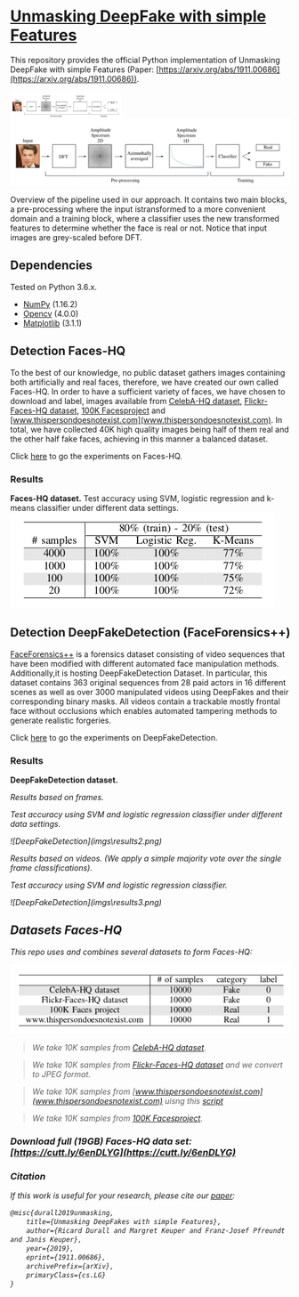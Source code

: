 # [Unmasking DeepFake with simple Features](https://arxiv.org/abs/1911.00686)

This repository provides the official Python implementation of Unmasking DeepFake with simple Features (Paper: [https://arxiv.org/abs/1911.00686](https://arxiv.org/abs/1911.00686)).

<img align="left" src="imgs/pipeline.png" width=200 > ![](imgs/pipeline.png) 

Overview of the pipeline used in our approach. It contains two main blocks, a pre-processing where the input istransformed to a more convenient domain and a 
training block, where a classifier uses the new transformed features to determine whether the face is real or not. Notice that input images are grey-scaled 
before DFT.

## Dependencies
Tested on Python 3.6.x.
* [NumPy](http://www.numpy.org/) (1.16.2)
* [Opencv](https://opencv.org/opencv-4-0/) (4.0.0)
* [Matplotlib](https://matplotlib.org/) (3.1.1)



## Detection Faces-HQ
To the best of our knowledge, no public dataset gathers images containing both artificially and real faces, therefore, we have created our own called Faces-HQ.
In order to have a sufficient variety of faces, we have chosen to download and label, images available from [CelebA-HQ dataset](https://arxiv.org/abs/1710.10196),
[Flickr-Faces-HQ dataset](https://arxiv.org/abs/1812.04948), [100K Facesproject](https://generated.photos/) and [www.thispersondoesnotexist.com](www.thispersondoesnotexist.com). 
In total, we have collected 40K high quality images being half of them real and the other half fake faces, achieving in this manner a balanced dataset.

Click [here](/Experiments_Faces-HQ) to go the experiments on Faces-HQ.

### Results

<b>Faces-HQ dataset.</b>
Test accuracy using SVM, logistic regression and k-means classifier under different data settings.
![Faces-HQ](imgs\results1.png) 

## Detection DeepFakeDetection (FaceForensics++)
 [FaceForensics++](https://github.com/ondyari/FaceForensics) is a forensics dataset consisting of video sequences that have been modified with
different automated face manipulation methods. Additionally,it is hosting DeepFakeDetection Dataset. In particular, this dataset contains 363 original
sequences from 28 paid actors in 16 different scenes as well as over 3000 manipulated videos using DeepFakes and their corresponding binary masks.
All videos contain a trackable mostly frontal face without occlusions which enables automated tampering methods to generate realistic forgeries.

Click [here](/Experiments_DeepFakeDetection) to go the experiments on DeepFakeDetection.

### Results

<b>DeepFakeDetection dataset.</b>
<p><i>Results based on frames.<i></p>
<p>Test accuracy using SVM and logistic regression classifier under different data settings.</p>
![DeepFakeDetection](imgs\results2.png)


<p><i>Results based on videos. (We apply a simple majority vote over the single frame classifications).<i></p>
<p>Test accuracy using SVM and logistic regression classifier.</p>
![DeepFakeDetection](imgs\results3.png)



## Datasets Faces-HQ

This repo uses and combines several datasets to form Faces-HQ:

![Faces-HQ dataset structure.](imgs\dataset.png) 

>We take 10K samples from [CelebA-HQ dataset](https://arxiv.org/abs/1710.10196). 

>We take 10K samples from [Flickr-Faces-HQ dataset](https://arxiv.org/abs/1812.04948)
and we convert to JPEG format.
 
>We take 10K samples from [www.thispersondoesnotexist.com](www.thispersondoesnotexist.com) uisng this 
[script](https://github.com/rayheffer/tpdne/blob/master/tpdne.sh)

>We take 10K samples from [100K Facesproject](https://generated.photos/).

### Download full (19GB) Faces-HQ data set: [https://cutt.ly/6enDLYG](https://cutt.ly/6enDLYG)


### Citation
If this work is useful for your research, please cite our [paper](https://arxiv.org/abs/1911.00686):
```
@misc{durall2019unmasking,
    title={Unmasking DeepFakes with simple Features},
    author={Ricard Durall and Margret Keuper and Franz-Josef Pfreundt and Janis Keuper},
    year={2019},
    eprint={1911.00686},
    archivePrefix={arXiv},
    primaryClass={cs.LG}
}
```



